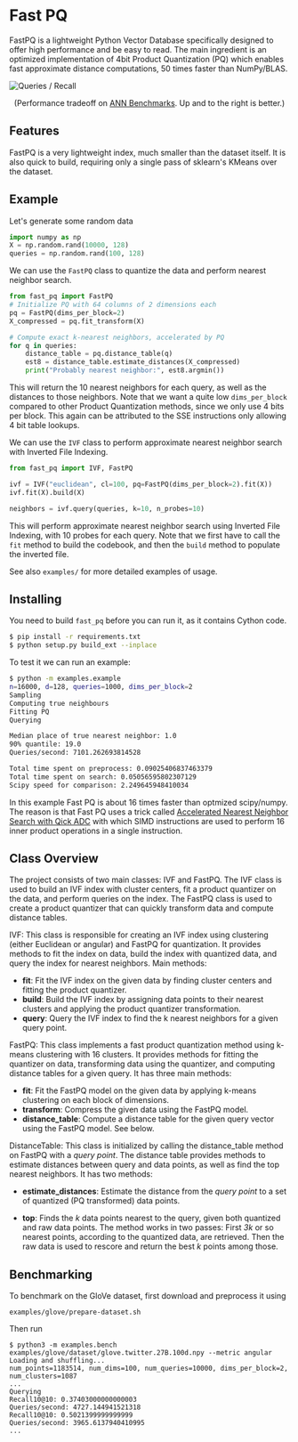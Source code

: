 # Fast PQ
FastPQ is a lightweight Python Vector Database specifically designed to offer high performance and be easy to read.
The main ingredient is an optimized implementation of 4bit Product Quantization (PQ) which enables fast approximate distance computations, 50 times faster than NumPy/BLAS.

![Queries / Recall](https://raw.githubusercontent.com/thomasahle/fast_pq/main/plot.png)

<p align="center">
(Performance tradeoff on <a href="http://ann-benchmarks.com/glove-100-angular_10_angular.html">ANN Benchmarks</a>. Up and to the right is better.)
</p>

## Features

FastPQ is a very lightweight index, much smaller than the dataset itself.
It is also quick to build, requiring only a single pass of sklearn's KMeans over the dataset.

## Example

Let's generate some random data

```python
import numpy as np
X = np.random.rand(10000, 128)
queries = np.random.rand(100, 128)
```

We can use the `FastPQ` class to quantize the data and perform nearest neighbor search.

```python
from fast_pq import FastPQ
# Initialize PQ with 64 columns of 2 dimensions each
pq = FastPQ(dims_per_block=2)
X_compressed = pq.fit_transform(X)

# Compute exact k-nearest neighbors, accelerated by PQ
for q in queries:
    distance_table = pq.distance_table(q)
    est8 = distance_table.estimate_distances(X_compressed)
    print("Probably nearest neighbor:", est8.argmin())

```

This will return the 10 nearest neighbors for each query, as well as the distances to those neighbors.
Note that we want a quite low `dims_per_block` compared to other Product Quantization methods, since we only use 4 bits per block.
This again can be attributed to the SSE instructions only allowing 4 bit table lookups.

We can use the `IVF` class to perform approximate nearest neighbor search with Inverted File Indexing.

```python
from fast_pq import IVF, FastPQ

ivf = IVF("euclidean", cl=100, pq=FastPQ(dims_per_block=2).fit(X))
ivf.fit(X).build(X)

neighbors = ivf.query(queries, k=10, n_probes=10)
```

This will perform approximate nearest neighbor search using Inverted File Indexing, with 10 probes for each query. Note that we first have to call the `fit` method to build the codebook, and then the `build` method to populate the inverted file.

See also `examples/` for more detailed examples of usage.

## Installing

You need to build `fast_pq` before you can run it, as it contains Cython code.

```bash
$ pip install -r requirements.txt
$ python setup.py build_ext --inplace
```

To test it we can run an example:

```bash
$ python -m examples.example
n=16000, d=128, queries=1000, dims_per_block=2
Sampling
Computing true neighbours
Fitting PQ
Querying

Median place of true nearest neighbor: 1.0
90% quantile: 19.0
Queries/second: 7101.262693814528

Total time spent on preprocess: 0.09025406837463379
Total time spent on search: 0.05056595802307129
Scipy speed for comparison: 2.249645948410034
```

In this example Fast PQ is about 16 times faster than optmized scipy/numpy.
The reason is that Fast PQ uses a trick called [Accelerated Nearest Neighbor Search with Qick ADC](https://dl.acm.org/doi/abs/10.1145/3078971.3078992)
with which SIMD instructions are used to perform 16 inner product operations in a single instruction.


## Class Overview

The project consists of two main classes: IVF and FastPQ. The IVF class is used to build an IVF index with cluster centers, fit a product quantizer on the data, and perform queries on the index. The FastPQ class is used to create a product quantizer that can quickly transform data and compute distance tables.

IVF: This class is responsible for creating an IVF index using clustering (either Euclidean or angular) and FastPQ for quantization. It provides methods to fit the index on data, build the index with quantized data, and query the index for nearest neighbors.
Main methods:

 - **fit**: Fit the IVF index on the given data by finding cluster centers and fitting the product quantizer.
 - **build**: Build the IVF index by assigning data points to their nearest clusters and applying the product quantizer transformation.
 - **query**: Query the IVF index to find the k nearest neighbors for a given query point.

FastPQ: This class implements a fast product quantization method using k-means clustering with 16 clusters. It provides methods for fitting the quantizer on data, transforming data using the quantizer, and computing distance tables for a given query.
It has three main methods:

 - **fit**: Fit the FastPQ model on the given data by applying k-means clustering on each block of dimensions.
 - **transform**: Compress the given data using the FastPQ model.
 - **distance_table**: Compute a distance table for the given query vector using the FastPQ model. See below.
 
DistanceTable: This class is initialized by calling the distance_table method on FastPQ with a *query point*. The distance table provides methods to estimate distances between query and data points, as well as find the top nearest neighbors. It has two methods:

 - **estimate_distances**: Estimate the distance from the *query point* to a set of quantized (PQ transformed) data points.

 - **top**: Finds the *k* data points nearest to the query, given both quantized and raw data points. The method works in two passes: First *3k* or so nearest points, according to the quantized data, are retrieved. Then the raw data is used to rescore and return the best *k* points among those.

## Benchmarking
To benchmark on the GloVe dataset, first download and preprocess it using
```
examples/glove/prepare-dataset.sh
```
Then run
```
$ python3 -m examples.bench examples/glove/dataset/glove.twitter.27B.100d.npy --metric angular
Loading and shuffling...
num_points=1183514, num_dims=100, num_queries=10000, dims_per_block=2, num_clusters=1087
...
Querying
Recall10@10: 0.37403000000000003
Queries/second: 4727.144941521318
Recall10@10: 0.5021399999999999
Queries/second: 3965.6137940410995
...
```
